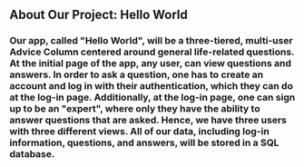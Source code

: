 ## About Our Project: Hello World
### Our app, called "Hello World", will be a three-tiered, multi-user Advice Column centered around general life-related questions. At the initial page of the app, any user, can view questions and answers. In order to ask a question, one has to create an account and log in with their authentication, which they can do at the log-in page. Additionally, at the log-in page, one can sign up to be an "expert", where only they have the ability to answer questions that are asked. Hence, we have three users with three different views. All of our data, including log-in information, questions, and answers, will be stored in a SQL database.
